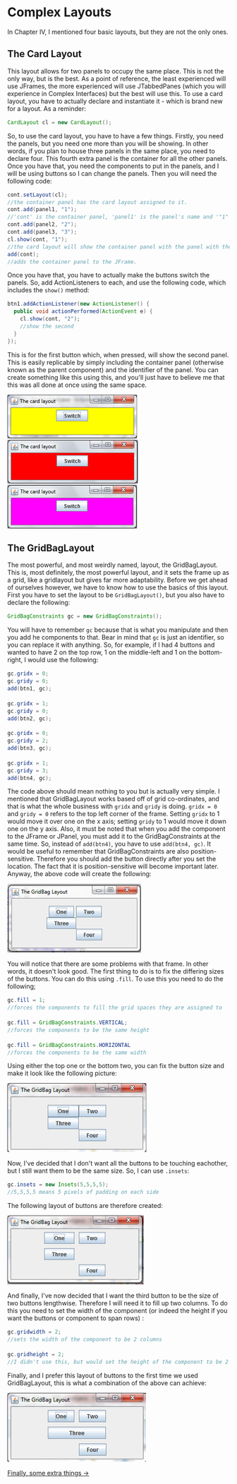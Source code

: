 Complex Layouts
===

In Chapter IV, I mentioned four basic layouts, but they are not the only ones.

## The Card Layout
This layout allows for two panels to occupy the same place. This is not the only way, but is the best. As a point of reference, the least experienced will use JFrames, the more experienced will use JTabbedPanes (which you will experience in Complex Interfaces) but the best will use this. To use a card layout, you have to actually declare and instantiate it - which is brand new for a layout. As a reminder:

```java
CardLayout cl = new CardLayout();
```

So, to use the card layout, you have to have a few things. Firstly, you need the panels, but you need one more than you will be showing. In other words, if you plan to house three panels in the same place, you need to declare four. This fourth extra panel is the container for all the other panels. Once you have that, you need the components to put in the panels, and I will be using buttons so I can change the panels. Then you will need the following code:

```java
cont.setLayout(cl);
//the container panel has the card layout assigned to it.
cont.add(panel1, "1");
//'cont' is the container panel, 'panel1' is the panel's name and '"1"' is the identifier for the card layout.
cont.add(panel2, "2");
cont.add(panel3, "3");
cl.show(cont, "1");
//the card layout will show the container panel with the panel with the identifier '"1"' first.
add(cont);
//adds the container panel to the JFrame.
```

Once you have that, you have to actually make the buttons switch the panels. So, add ActionListeners to each, and use the following code, which includes the `show()` method:

```java
btn1.addActionListener(new ActionListener() {
  public void actionPerformed(ActionEvent e) {
    cl.show(cont, "2");
    //show the second
  }
});
```

This is for the first button which, when pressed, will show the second panel. This is easily replicable by simply including the container panel (otherwise known as the parent component) and the identifier of the panel. You can create something like this using this, and you'll just have to believe me that this was all done at once using the same space.

![Card layout panel 1](../../Images/Chapter-IV/Layouts/first_panel.png)
![Card layout panel 2](../../Images/Chapter-IV/Layouts/second_panel.png)
![Card layout panel 3](../../Images/Chapter-IV/Layouts/third_panel.png)

## The GridBagLayout
The most powerful, and most weirdly named, layout, the GridBagLayout. This is, most definitely, the most powerful layout, and it sets the frame up as a grid, like a gridlayout but gives far more adaptability. Before we get ahead of ourselves however, we have to know how to use the basics of this layout. First you have to set the layout to be `GridBagLayout()`, but you also have to declare the following:

```java
GridBagConstraints gc = new GridBagConstraints();
```

You will have to remember `gc` because that is what you manipulate and then you add he components to that. Bear in mind that `gc` is just an identifier, so you can replace it with anything. So, for example, if I had 4 buttons and wanted to have 2 on the top row, 1 on the middle-left and 1 on the bottom-right, I would use the following:

```java
gc.gridx = 0;
gc.gridy = 0;
add(btn1, gc);

gc.gridx = 1;
gc.gridy = 0;
add(btn2, gc);

gc.gridx = 0;
gc.gridy = 2;
add(btn3, gc);

gc.gridx = 1;
gc.gridy = 3;
add(btn4, gc);
```

The code above should mean nothing to you but is actually very simple. I mentioned that GridBagLayout works based off of grid co-ordinates, and that is what the whole business with `gridx` and `gridy` is doing. `gridx = 0` and `gridy = 0` refers to the top left corner of the frame. Setting `gridx` to 1 would move it over one on the x axis; setting `gridy` to 1 would move it down one on the y axis. Also, it must be noted that when you add the component to the JFrame or JPanel, you must add it to the GridBagConstraints at the same time. So, instead of `add(btn4)`, you have to use `add(btn4, gc)`. It would be useful to remember that GridBagConstraints are also position-sensitive. Therefore you should add the button directly after you set the location. The fact that it is position-sensitive will become important later. Anyway, the above code will create the following:

![Basic gridbaglayout](../../Images/Chapter-IV/Layouts/gridbag1.png)

You will notice that there are some problems with that frame. In other words, it doesn't look good. The first thing to do is to fix the differing sizes of the buttons. You can do this using `.fill`. To use this you need to do the following;

```java
gc.fill = 1;
//forces the components to fill the grid spaces they are assigned to

gc.fill = GridBagConstraints.VERTICAL;
//forces the components to be the same height

gc.fill = GridBagConstraints.HORIZONTAL
//forces the components to be the same width
```

Using either the top one or the bottom two, you can fix the button size and make it look like the following picture:

![Same size button gridbaglayout](../../Images/Chapter-IV/Layouts/gridbag2.png)

Now, I've decided that I don't want all the buttons to be touching eachother, but I still want them to be the same size. So, I can use `.insets`:

```java
gc.insets = new Insets(5,5,5,5);
//5,5,5,5 means 5 pixels of padding on each side
```

The following layout of buttons are therefore created:

![Padded gridbaglayout](../../Images/Chapter-IV/Layouts/gridbag3.png)

And finally, I've now decided that I want the third button to be the size of two buttons lengthwise. Therefore I will need it to fill up two columns. To do this you need to set the width of the component (or indeed the height if you want the buttons or component to span rows) :

```java
gc.gridwidth = 2;
//sets the width of the component to be 2 columns

gc.gridheight = 2;
//I didn't use this, but would set the height of the component to be 2 rows.
```

Finally, and I prefer this layout of buttons to the first time we used GridBagLayout, this is what a combination of the above can achieve:

![Different sized buttons in a gridbaglayout](../../Images/Chapter-IV/Layouts/gridbag4.png)

[Finally, some extra things &rarr;](./Part-IV:-Extra-Things.html)
